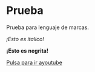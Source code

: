 # Prueba
Prueba para lenguaje de marcas.

*¡Esto es italico!*

**¡Esto es negrita!**

[Pulsa para ir ayoutube](https://www.youtube.com/watch?v=dQw4w9WgXcQ)
